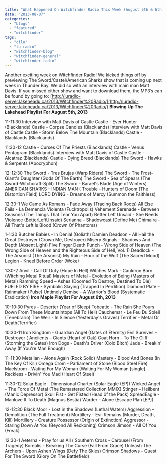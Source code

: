 ```yaml
---
title: "What Happened On Witchfinder Radio This Week (August 5th & 6th 2013)"
date: "2013-08-07"
categories: 
  - "blogs"
  - "featured"
  - "witchfinder"
tags: 
  - "cilu"
  - "lu-radio"
  - "witchfinder-blog"
  - "witchfinder-general"
  - "witchfinder-radio"
---
```


Another exciting week on Witchfinder Radio! We kicked things off by previewing The Sword/Castel/American Sharks show that is coming up next week in Thunder Bay. We did so with an interview with main man Matt Davis. If you missed either show and want to download them, the MP3’s can be found by going to: [http://luradio-server.lakeheadu.ca/2013/Witchfinder%20Radio/](http://luradio-server.lakeheadu.ca/2013/Witchfinder%20Radio/) **Blowing Up The Lakehead Playlist For August 5th, 2013**

11-11:30 Interview with Matt Davis of Castle Castle - Ever Hunter (Blacklands) Castle - Corpse Candles (Blacklands) Interview with Matt Davis of Castle Castle - Storm Below The Mountain (Blacklands) Castle - Blacklands (Blacklands)

11:30-12 Castle - Curses Of The Priests (Blacklands) Castle - Venus Pentagram (Blacklands) Interview with Matt Davis of Castle Castle - Alcatraz (Blacklands) Castle - Dying Breed (Blacklands) The Sword - Hawks & Serpents (Apocryphon)

12-12:30 The Sword - Tres Brujas (Warp Riders) The Sword - The Frost-Giant's Daughter (Gods Of The Earth) The Sword - Sea of Spears (The Sword-Witchcraft-Split) The Sword - Barael's Blade (Age of Winters) AMERICAN SHARKS - INDIAN MAN ( Trouble - Hunters of Doom (The Distortion Field) LORD DYING - Dreams of Mercy (Summon the Faithless)

12:30-1 We Came As Romans - Fade Away (Tracing Back Roots) All Else Fails - La Demencia Violenta (Fucktropolis) Vehement Serenade - Between Seasons (The Things That Tear You Apart) Better Left Unsaid - She Needs Violence (BetterLeftUnsaid) Serianna – Shadowcast (Define Me) Chimaira - All That's Left Is Blood (Crown Of Phantoms)

1-1:30 Butcher Babies - In Denial (Goliath) Damien Deadson - All Hail the Great Destroyer (Crown Me, Destroyer) Misery Signals - Shadows And Depth (Absent Light) Five Finger Death Punch - Wrong Side of Heaven (The Wrong Side of Heaven and the Righteous Side of Hell, Vol. 1) Deadlock - The Arsonist (The Arsonist) My Ruin - Hour of the Wolf (The Sacred Mood) Legion - Kneel Before Order (Woke)

1:30-2 Anvil - Call Of Duty (Hope In Hell) Witches Mark - Cauldron Born (Witching Metal Ritual) Masters of Metal - Evolution of Being (Masters of Metal) Ramming Speed – Ashes (Doomed To Destroy, Destined To Die) FUELED BY FIRE - Symbolic Slaying (Trapped In Perdition) Diamond Plate – Rainmaker (Pulse) Untimely Demise - A Warrior's Blood (Systematic Eradication) **Iron Maple Playlist For August 6th, 2013**

10-10:30 Pyres – Deserter (Year of Sleep) Tobeatic - The Rain She Pours Down From These Mountaintops (All To Hell) Cauchemar - Le Feu Du Soleil (Tenebrario) The Weir - In Silence (Yesterday's Graves) Terrifier - Metal Or Death(Terrifier)

10:30-11 Iron Kingdom - Guardian Angel (Gates of Eternity) Evil Survives – Destroyer ( Anciients – Giants (Heart of Oak) Goat Horn - To The Cliff (Storming the Gates) Iron Dogs - Death's Driver (Cold Bitch) Jade - Breakin' Away (If You're Man Enough)

11-11:30 Metalian - Alone Again (Rock Solid) Mastery - Blood And Bones (In The Key Of Kill) Omega Crom - Parliament of Stone (Blood Steel Fire) Maelstrom - Wating For My Woman (Waiting For My Woman \[single\] Reckless - Drivin' You Mad (Heart Of Steel)

11:30-12 Solar Eagle - Dimensional Charter (Solar Eagle (EP)) Wicked Angel - The Force Of Metal (The Remastered Collection MMIX) Stinger – Hellbent (Manic Depressor) Skull Fist - Get Fisted (Head öf the Pack) SprëadEagle - Manlove It To Death (Magnus Bestia) Warder – Alone (Escape Plan \[EP\])

12-12:30 Black Moor - Lost in the Shadows (Lethal Waters) Aggression – Demolition (The Full Treatment) Mortillery - Evil Remains (Murder, Death, Kill) Mortillery - Creature Possessor (Origin of Extinction) Aggressor - Staring Down At You (Beyond All Reckoning) Crimson Jimson - All Of You (Freak)

12:30-1 Aeterna - Pray for us All ( Southern Cross - Carousel (From Tragedy) Borealis - Breaking The Curse (Fall From Grace) Unleash The Archers - Upon Ashen Wings (Defy The Skies) Crimson Shadows - Quest For The Sword (Glory On The Battlefield)
